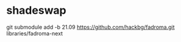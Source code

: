 # shadeswap


git submodule add -b 21.09 https://github.com/hackbg/fadroma.git  libraries/fadroma-next